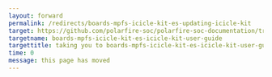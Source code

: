 ```yaml
---
layout: forward
permalink: /redirects/boards-mpfs-icicle-kit-es-updating-icicle-kit
target: https://github.com/polarfire-soc/polarfire-soc-documentation/tree/master/reference-designs-fpga-and-development-kits/icicle-kit-embedded-software-user-guide.md
targetname: boards-mpfs-icicle-kit-es-icicle-kit-user-guide
targettitle: taking you to boards-mpfs-icicle-kit-es-icicle-kit-user-guide
time: 0
message: this page has moved
---
```

